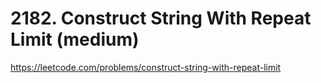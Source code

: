 # 2182. Construct String With Repeat Limit (medium)

https://leetcode.com/problems/construct-string-with-repeat-limit
